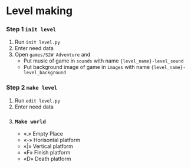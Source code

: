 # Level making
### Step 1 `init level`
1. Run `init level.py`
2. Enter need data
3. Open `games/S2W Adventure` and
    * Put music of game in `sounds` with name `{level_name}-level_sound`
    * Put background image of game in `images` with name `{level_name}-level_background`
    
### Step 2 `make level`
1. Run `edit level.py`
2. Enter need data
3. ### `Make world`
	* «.» Empty Place
	* «-» Horisontal platform
	* «|» Vertical platform
	* «F» Finish platform
	* «D» Death platform

